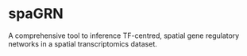 # spaGRN
A comprehensive tool to inference TF-centred, spatial gene regulatory networks in a spatial transcriptomics dataset.
